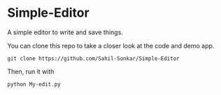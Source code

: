 # Simple-Editor

A simple editor to write and save things.

You can clone this repo to take a closer look at the code and demo app.

    git clone https://github.com/Sahil-Sonkar/Simple-Editor

Then, run it with

    python My-edit.py
